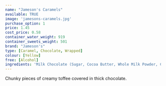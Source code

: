```yaml
---
name: "Jameson's Caramels"
available: TRUE
image: 'jamesons-caramels.jpg'
purchase_option: 1
price: 1.45
cost_price: 0.58
container_water_weight: 919
container_sweets_weight: 501
brand: "Jameson's"
type: [Caramel, Chocolate, Wrapped]
colour: [Yellow]
free: [Alcohol]
ingredients: 'Milk Chocolate (Sugar, Cocoa Butter, Whole Milk Powder, Cocoa Mass, Milk Fat, Emulsifier: Soya Lecithin E322), Glucose Syrup, Sugar, Sweetened Condensed Skimmed Milk, Hydrogenated Vegetable Oil, Butteroil, Invert Sugar Syrup, Salt, Emulsifier: Soya Lecithin E322'
---
```

Chunky pieces of creamy toffee covered in thick chocolate.